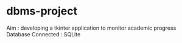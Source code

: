 # dbms-project
Aim : developing a tkinter application to monitor academic progress
Database Connected : SQLite
